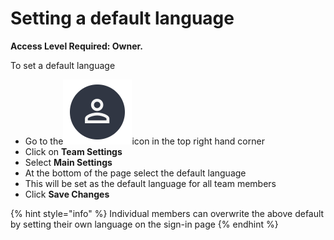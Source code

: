 # Setting a default language

**Access Level Required: Owner.**

To set a default language

* Go to the<img src="../../.gitbook/assets/User Icon" alt="" data-size="line">icon in the top right hand corner
* Click on **Team Settings**
* Select **Main Settings**
* At the bottom of the page select the default language
* This will be set as the default language for all team members
* Click **Save Changes**

{% hint style="info" %}
Individual members can overwrite the above default by setting their own language on the sign-in page
{% endhint %}
